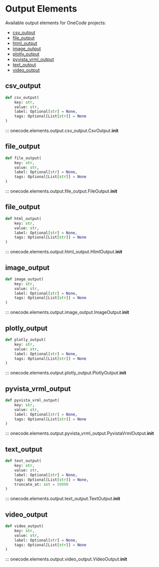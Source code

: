 # Output Elements

Available output elements for OneCode projects:

* [csv_output](#csv_output)
* [file_output](#file_output)
* [html_output](#html_output)
* [image_output](#image_output)
* [plotly_output](#plotly_output)
* [pyvista_vrml_output](#pyvista_vrml_output)
* [text_output](#text_output)
* [video_output](#video_output)


## csv_output
```python
def csv_output(
    key: str,
    value: str,
    label: Optional[str] = None,
    tags: Optional[List[str]] = None
)
```
::: onecode.elements.output.csv_output.CsvOutput.__init__


## file_output
```python
def file_output(
    key: str,
    value: str,
    label: Optional[str] = None,
    tags: Optional[List[str]] = None
)
```
::: onecode.elements.output.file_output.FileOutput.__init__


## file_output
```python
def html_output(
    key: str,
    value: str,
    label: Optional[str] = None,
    tags: Optional[List[str]] = None
)
```
::: onecode.elements.output.html_output.HtmlOutput.__init__


## image_output
```python
def image_output(
    key: str,
    value: str,
    label: Optional[str] = None,
    tags: Optional[List[str]] = None
)
```
::: onecode.elements.output.image_output.ImageOutput.__init__


## plotly_output
```python
def plotly_output(
    key: str,
    value: str,
    label: Optional[str] = None,
    tags: Optional[List[str]] = None
)
```
::: onecode.elements.output.plotly_output.PlotlyOutput.__init__


## pyvista_vrml_output
```python
def pyvista_vrml_output(
    key: str,
    value: str,
    label: Optional[str] = None,
    tags: Optional[List[str]] = None
)
```
::: onecode.elements.output.pyvista_vrml_output.PyvistaVrmlOutput.__init__


## text_output
```python
def text_output(
    key: str,
    value: str,
    label: Optional[str] = None,
    tags: Optional[List[str]] = None,
    truncate_at: int = 50000
)
```
::: onecode.elements.output.text_output.TextOutput.__init__


## video_output
```python
def video_output(
    key: str,
    value: str,
    label: Optional[str] = None,
    tags: Optional[List[str]] = None
)
```
::: onecode.elements.output.video_output.VideoOutput.__init__
